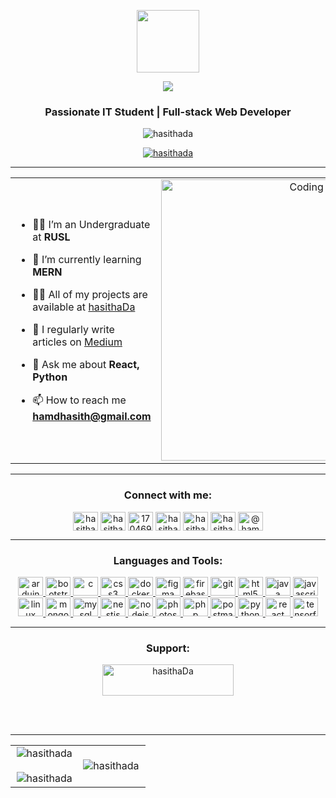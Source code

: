 <p align="center" ><img  src = "https://github.com/7oSkaaa/7oSkaaa/blob/main/Images/about_me.gif?raw=true" width = 100px></p>
<p align="center">
  <a href="https://github.com/DenverCoder1/readme-typing-svg"><img src="https://readme-typing-svg.herokuapp.com?font=Time+New+Roman&color=cyan&size=25&center=true&vCenter=true&width=600&height=100&lines=Hi,+I'm+Hasitha+Darshana&hearts;++;Self-taught+Full-Stack+Developer,;IT+Undergraduate+Student,;Active+Learner/Researcher,;Love+to+learn+new+stuffs..<3"></a>
</p>
<h3 align="center">Passionate IT Student | Full-stack Web Developer </h3>
<p align="center"> <img src="https://komarev.com/ghpvc/?username=hasithada&label=Profile%20views&color=0e75b6&style=flat" alt="hasithada" /> </p>

<p align="center"> <a href="https://twitter.com/hasithada" target="blank"><img src="https://img.shields.io/twitter/follow/hasithada?logo=twitter&style=for-the-badge" alt="hasithada" /></a> </p>

---

<table align="center">
<tr border="none">
<td width="50%" align="left">
  
- 🧑‍🎓 I’m an Undergraduate at **RUSL**

- 🌱 I’m currently learning **MERN**

- 👨‍💻 All of my projects are available at [hasithaDa](https://github.com/hasithaDa)

- 📝 I regularly write articles on [Medium](https://medium.com/@hamdhasitha)

- 💬 Ask me about **React, Python**

- 📫 How to reach me **hamdhasith@gmail.com**

</td>
<td width="50%" align="center">

  <img align="center" alt="Coding" width="450" src="https://repository-images.githubusercontent.com/588181932/e36ec678-7984-4cdd-8e4c-a3932772ff8e">

  
  </td>
</tr>
</table>

---

<h3 align="center">Connect with me:</h3>
<p align="center">
<a href="https://twitter.com/hasithada" target="blank"><img align="center" src="https://github.com/Scar1109/skill-icons/blob/main/icons/Twitter.svg" alt="hasithada" height="30" width="40" /></a>
<a href="https://linkedin.com/in/hasitha-da" target="blank"><img align="center" src="https://github.com/Scar1109/skill-icons/blob/main/icons/LinkedIn.svg" alt="hasitha-da" height="30" width="40" /></a>
<a href="https://stackoverflow.com/users/17046943" target="blank"><img align="center" src="https://github.com/Scar1109/skill-icons/blob/main/icons/StackOverflow-Dark.svg" alt="17046943" height="30" width="40" /></a>
<a href="https://fb.com/hasitha darshana" target="blank"><img align="center" src="https://raw.githubusercontent.com/rahuldkjain/github-profile-readme-generator/master/src/images/icons/Social/facebook.svg" alt="hasitha darshana" height="30" width="40" /></a>
<a href="https://instagram.com/hasithadar" target="blank"><img align="center" src="https://github.com/Scar1109/skill-icons/blob/main/icons/Instagram.svg" alt="hasithadar" height="30" width="40" /></a>
<a href="https://www.youtube.com/c/hasithaonline" target="blank"><img align="center" src="https://raw.githubusercontent.com/rahuldkjain/github-profile-readme-generator/master/src/images/icons/Social/youtube.svg" alt="hasithaonline" height="30" width="40" /></a>
<a href="https://www.hackerrank.com/@hamdhasitha" target="blank"><img align="center" src="https://raw.githubusercontent.com/rahuldkjain/github-profile-readme-generator/master/src/images/icons/Social/hackerrank.svg" alt="@hamdhasitha" height="30" width="40" /></a>
</p>

---

<h3 align="center">Languages and Tools:</h3>
<p align="center"> <a href="https://www.arduino.cc/" target="_blank" rel="noreferrer"> <img src="https://github.com/Scar1109/skill-icons/blob/main/icons/Arduino.svg" alt="arduino" width="40" height="30"/> </a> <a href="https://getbootstrap.com" target="_blank" rel="noreferrer"> <img src="https://github.com/Scar1109/skill-icons/blob/main/icons/Bootstrap.svg" alt="bootstrap" width="40" height="30"/> </a> <a href="https://www.cprogramming.com/" target="_blank" rel="noreferrer"> <img src="https://github.com/Scar1109/skill-icons/blob/main/icons/C.svg" alt="c" width="40" height="30"/> </a> <a href="https://www.w3schools.com/css/" target="_blank" rel="noreferrer"> <img src="https://github.com/Scar1109/skill-icons/blob/main/icons/CSS.svg" alt="css3" width="40" height="30"/> </a> <a href="https://www.docker.com/" target="_blank" rel="noreferrer"> <img src="https://github.com/Scar1109/skill-icons/blob/main/icons/Docker.svg" alt="docker" width="40" height="30"/> </a> <a href="https://www.figma.com/" target="_blank" rel="noreferrer"> <img src="https://github.com/Scar1109/skill-icons/blob/main/icons/Figma-Light.svg" alt="figma" width="40" height="30"/> </a> <a href="https://firebase.google.com/" target="_blank" rel="noreferrer"> <img src="https://github.com/Scar1109/skill-icons/blob/main/icons/Firebase-Dark.svg" alt="firebase" width="40" height="30"/> </a> <a href="https://git-scm.com/" target="_blank" rel="noreferrer"> <img src="https://github.com/Scar1109/skill-icons/blob/main/icons/Git.svg" alt="git" width="40" height="30"/> </a> <a href="https://www.w3.org/html/" target="_blank" rel="noreferrer"> <img src="https://github.com/Scar1109/skill-icons/blob/main/icons/HTML.svg" alt="html5" width="40" height="30"/> </a> <a href="https://www.java.com" target="_blank" rel="noreferrer"> <img src="https://github.com/Scar1109/skill-icons/blob/main/icons/Java-Dark.svg" alt="java" width="40" height="30"/> </a> <a href="https://developer.mozilla.org/en-US/docs/Web/JavaScript" target="_blank" rel="noreferrer"> <img src="https://github.com/Scar1109/skill-icons/blob/main/icons/JavaScript.svg" alt="javascript" width="40" height="30"/> </a> <a href="https://www.linux.org/" target="_blank" rel="noreferrer"> <img src="https://github.com/Scar1109/skill-icons/blob/main/icons/Linux-Dark.svg" alt="linux" width="40" height="30"/> </a> <a href="https://www.mongodb.com/" target="_blank" rel="noreferrer"> <img src="https://github.com/Scar1109/skill-icons/blob/main/icons/MongoDB.svg" alt="mongodb" width="40" height="30"/> </a> <a href="https://www.mysql.com/" target="_blank" rel="noreferrer"> <img src="https://github.com/Scar1109/skill-icons/blob/main/icons/MySQL-Dark.svg" alt="mysql" width="40" height="30"/> </a> <a href="https://nestjs.com/" target="_blank" rel="noreferrer"> <img src="https://github.com/Scar1109/skill-icons/blob/main/icons/NestJS-Dark.svg" alt="nestjs" width="40" height="30"/> </a> <a href="https://nodejs.org" target="_blank" rel="noreferrer"> <img src="https://github.com/Scar1109/skill-icons/blob/main/icons/MongoDB.svg" alt="nodejs" width="40" height="30"/> </a> <a href="https://www.photoshop.com/en" target="_blank" rel="noreferrer"> <img src="https://github.com/Scar1109/skill-icons/blob/main/icons/Photoshop.svg" alt="photoshop" width="40" height="30"/> </a> <a href="https://www.php.net" target="_blank" rel="noreferrer"> <img src="https://github.com/Scar1109/skill-icons/blob/main/icons/PHP-Dark.svg" alt="php" width="40" height="30"/> </a> <a href="https://postman.com" target="_blank" rel="noreferrer"> <img src="https://github.com/Scar1109/skill-icons/blob/main/icons/Postman.svg" alt="postman" width="40" height="30"/> </a> <a href="https://www.python.org" target="_blank" rel="noreferrer"> <img src="https://github.com/Scar1109/skill-icons/blob/main/icons/Python-Dark.svg" alt="python" width="40" height="30"/> </a> <a href="https://reactjs.org/" target="_blank" rel="noreferrer"> <img src="https://github.com/Scar1109/skill-icons/blob/main/icons/React-Dark.svg" alt="react" width="40" height="30"/> </a><a href="https://www.tensorflow.org" target="_blank" rel="noreferrer"> <img src="https://github.com/Scar1109/skill-icons/blob/main/icons/TensorFlow-Dark.svg" alt="tensorflow" width="40" height="30"/> </a> </p>

 ---
 
<h3 align="center">Support:</h3>
<p align="center"><a href="https://www.buymeacoffee.com/hasithaDa"> <img align="center" src="https://cdn.buymeacoffee.com/buttons/v2/default-yellow.png" height="50" width="210" alt="hasithaDa" /></a></p><br><br>

---

<p align="center">
  <!--- stats (start) -->
<table align="center">
<tr border="none">
<td width="50%" align="center">
  
  <img align="center" src="https://github-readme-stats.vercel.app/api?username=hasithada&theme=dark&hide_border=false&show_icons=true&locale=en" alt="hasithada" />
  <br></br>
  <img align="center" src="https://github-readme-streak-stats.herokuapp.com/?user=hasithada&&theme=dark&hide_border=false" alt="hasithada" />
</td>

<td width="50%" align="center">

  <img align="left" src="https://github-readme-stats.vercel.app/api/top-langs?username=hasithada&&theme=dark&hide_border=falseshow_icons=true&locale=en&layout=compact" alt="hasithada" />
  
  </td>
</tr>
</table>

</p>        




